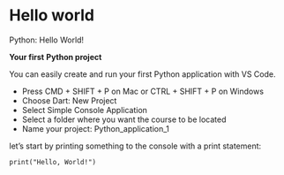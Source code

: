 ﻿
# Hello world

Python: Hello World!

**Your first** **Python project**

You can easily create and run your first Python application with VS Code.

-   Press CMD + SHIFT + P on Mac or CTRL + SHIFT + P on Windows
-   Choose Dart: New Project
-   Select Simple Console Application
-   Select a folder where you want the course to be located
-   Name your project: Python_application_1

let’s start by printing something to the console with a print statement:
```
print("Hello, World!")
```


